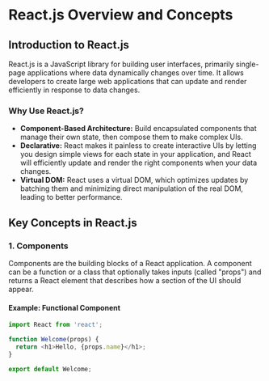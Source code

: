 # React.js Overview and Concepts

## Introduction to React.js

React.js is a JavaScript library for building user interfaces, primarily single-page applications where data dynamically changes over time. It allows developers to create large web applications that can update and render efficiently in response to data changes.

### Why Use React.js?
- **Component-Based Architecture:** Build encapsulated components that manage their own state, then compose them to make complex UIs.
- **Declarative:** React makes it painless to create interactive UIs by letting you design simple views for each state in your application, and React will efficiently update and render the right components when your data changes.
- **Virtual DOM:** React uses a virtual DOM, which optimizes updates by batching them and minimizing direct manipulation of the real DOM, leading to better performance.

## Key Concepts in React.js

### 1. Components
Components are the building blocks of a React application. A component can be a function or a class that optionally takes inputs (called "props") and returns a React element that describes how a section of the UI should appear.

#### Example: Functional Component
```javascript
import React from 'react';

function Welcome(props) {
  return <h1>Hello, {props.name}</h1>;
}

export default Welcome;